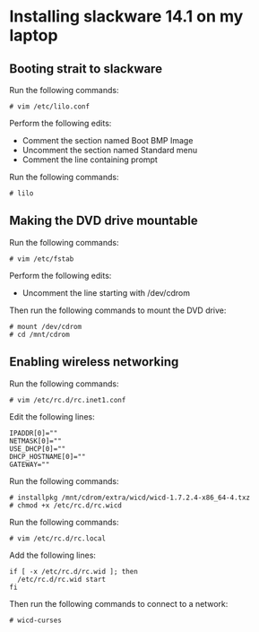 Installing slackware 14.1 on my laptop
======================================

Booting strait to slackware
---------------------------
Run the following commands:

    # vim /etc/lilo.conf

Perform the following edits:

- Comment the section named Boot BMP Image
- Uncomment the section named Standard menu
- Comment the line containing prompt

Run the following commands:

    # lilo

Making the DVD drive mountable
------------------------------
Run the following commands:

    # vim /etc/fstab

Perform the following edits:

- Uncomment the line starting with /dev/cdrom

Then run the following commands to mount the DVD drive:

    # mount /dev/cdrom
    # cd /mnt/cdrom

Enabling wireless networking
----------------------------
Run the following commands:

    # vim /etc/rc.d/rc.inet1.conf

Edit the following lines:

    IPADDR[0]=""
    NETMASK[0]=""
    USE_DHCP[0]=""
    DHCP_HOSTNAME[0]=""
    GATEWAY=""

Run the following commands:

    # installpkg /mnt/cdrom/extra/wicd/wicd-1.7.2.4-x86_64-4.txz
    # chmod +x /etc/rc.d/rc.wicd

Run the following commands:

    # vim /etc/rc.d/rc.local

Add the following lines:

    if [ -x /etc/rc.d/rc.wid ]; then
      /etc/rc.d/rc.wid start
    fi

Then run the following commands to connect to a network:

    # wicd-curses
